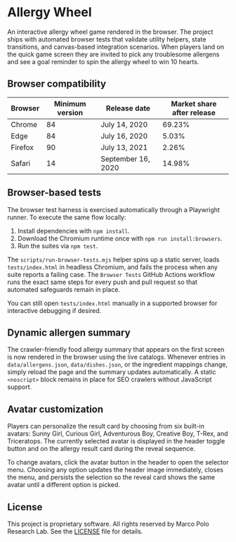 # Allergy Wheel

An interactive allergy wheel game rendered in the browser. The project ships with automated browser tests that validate utility helpers, state transitions, and canvas-based integration scenarios. When players land on the quick game screen they are invited to pick any troublesome allergens and see a goal reminder to spin the allergy wheel to win 10 hearts.

## Browser compatibility

| Browser | Minimum version | Release date       | Market share after release |
|---------|-----------------|--------------------|----------------------------|
| Chrome  | 84              | July 14, 2020      | 69.23%                     |
| Edge    | 84              | July 16, 2020      | 5.03%                      |
| Firefox | 90              | July 13, 2021      | 2.26%                      |
| Safari  | 14              | September 16, 2020 | 14.98%                     |

## Browser-based tests

The browser test harness is exercised automatically through a Playwright runner. To execute the same flow locally:

1. Install dependencies with `npm install`.
2. Download the Chromium runtime once with `npm run install:browsers`.
3. Run the suites via `npm test`.

The `scripts/run-browser-tests.mjs` helper spins up a static server, loads `tests/index.html` in headless Chromium, and fails the process when any suite reports a failing case. The `Browser Tests` GitHub Actions workflow runs the exact same steps for every push and pull request so that automated safeguards remain in place.

You can still open `tests/index.html` manually in a supported browser for interactive debugging if desired.

## Dynamic allergen summary

The crawler-friendly food allergy summary that appears on the first screen is now rendered in the browser using the live catalogs. Whenever entries in `data/allergens.json`, `data/dishes.json`, or the ingredient mappings change, simply reload the page and the summary updates automatically. A static `<noscript>` block remains in place for SEO crawlers without JavaScript support.

## Avatar customization

Players can personalize the result card by choosing from six built-in avatars: Sunny Girl, Curious Girl, Adventurous
Boy, Creative Boy, T-Rex, and Triceratops. The currently selected avatar is displayed in the header toggle button and on
the allergy result card during the reveal sequence.

To change avatars, click the avatar button in the header to open the selector menu. Choosing any option updates the
header image immediately, closes the menu, and persists the selection so the reveal card shows the same avatar until a
different option is picked.

## License

This project is proprietary software. All rights reserved by Marco Polo Research Lab.
See the [LICENSE](./LICENSE) file for details.
